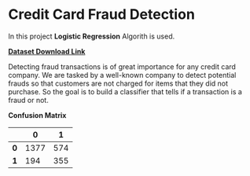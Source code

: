 # Credit Card Fraud Detection
In this project **Logistic Regression** Algorith is used.

[**Dataset Download Link**](https://drive.google.com/uc?export=download&id=1RpB3_AkS8iGbjX0khJlujDrGKyB2Fzuz)

Detecting fraud transactions is of great importance for any credit card company. We are tasked by a well-known company to detect potential frauds so that customers are not charged for items that they did not purchase. So the goal is to build a classifier that tells if a transaction is a fraud or not.

**Confusion Matrix**

|      |  0      |   1    |
|------|---------|--------|
|**0** |  1377   |  574   |
|**1** |  194    |  355   |



